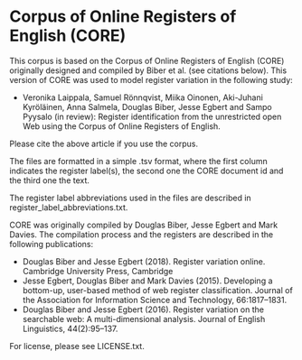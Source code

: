 # Corpus of Online Registers of English (CORE)

This corpus is based on the Corpus of Online Registers of English (CORE) originally designed and compiled by Biber et al. (see citations below).
This version of CORE was used to model register variation in the following study:

- Veronika Laippala, Samuel Rönnqvist, Miika Oinonen, Aki-Juhani Kyröläinen, Anna Salmela, Douglas Biber, Jesse Egbert and Sampo Pyysalo (in review): Register identification from the unrestricted open Web using the Corpus of Online Registers of English.

Please cite the above article if you use the corpus. 

The files are formatted in a simple .tsv format, where the first column indicates the register label(s), the second one the CORE document id and the third one the text.

The register label abbreviations used in the files are described in register_label_abbreviations.txt.

CORE was originally compiled by Douglas Biber, Jesse Egbert and Mark Davies. The compilation process and the registers are described in the following publications:
- Douglas Biber and Jesse Egbert (2018). Register variation online. Cambridge University Press, Cambridge
- Jesse Egbert, Douglas Biber and Mark Davies (2015). Developing a bottom-up, user-based method of web register classification. Journal of the Association for Information Science and Technology, 66:1817–1831.
- Douglas Biber and Jesse Egbert (2016). Register variation on the searchable web: A multi-dimensional analysis. Journal of English Linguistics, 44(2):95–137.

For license, please see LICENSE.txt.

